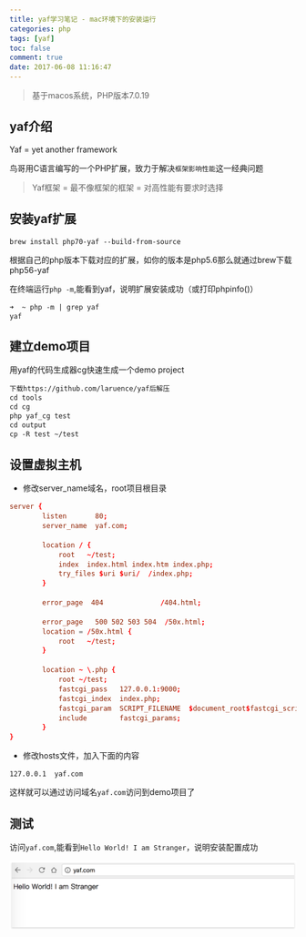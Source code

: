 ```yaml
---
title: yaf学习笔记 - mac环境下的安装运行
categories: php
tags: [yaf]
toc: false
comment: true
date: 2017-06-08 11:16:47
---
```





> 基于macos系统，PHP版本7.0.19

## yaf介绍

Yaf = yet another framework

鸟哥用C语言编写的一个PHP扩展，致力于解决`框架影响性能`这一经典问题


> Yaf框架 = 最不像框架的框架 = 对高性能有要求时选择


<!--more-->

## 安装yaf扩展

```shell
brew install php70-yaf --build-from-source
```
根据自己的php版本下载对应的扩展，如你的版本是php5.6那么就通过brew下载php56-yaf

在终端运行`php -m`,能看到yaf，说明扩展安装成功（或打印phpinfo()）

```shell
➜  ~ php -m | grep yaf
yaf
```




## 建立demo项目
用yaf的代码生成器cg快速生成一个demo project

```shell
下载https://github.com/laruence/yaf后解压
cd tools
cd cg
php yaf_cg test
cd output
cp -R test ~/test
```

## 设置虚拟主机
 - 修改server_name域名，root项目根目录

```conf
server {
        listen       80;
        server_name  yaf.com;

        location / {
            root   ~/test;
            index  index.html index.htm index.php;
            try_files $uri $uri/  /index.php;
        }

        error_page  404              /404.html;

        error_page   500 502 503 504  /50x.html;
        location = /50x.html {
            root   ~/test;
        }

        location ~ \.php {
            root ~/test;
            fastcgi_pass   127.0.0.1:9000;
            fastcgi_index  index.php;
            fastcgi_param  SCRIPT_FILENAME  $document_root$fastcgi_script_name;
            include        fastcgi_params;
        }
}
```

- 修改hosts文件，加入下面的内容

```
127.0.0.1  yaf.com
```
这样就可以通过访问域名`yaf.com`访问到demo项目了

## 测试

访问`yaf.com`,能看到`Hello World! I am Stranger`，说明安装配置成功

![20170609149700636438511.png](yaf-study-note-install/20170609149700636438511.png)
